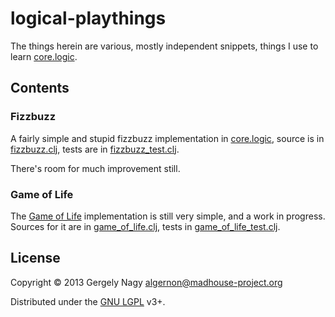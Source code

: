 # logical-playthings

The things herein are various, mostly independent snippets, things I
use to learn [core.logic][clogic].

## Contents

### Fizzbuzz

A fairly simple and stupid fizzbuzz implementation in
[core.logic][clogic], source is in [fizzbuzz.clj][fbuzz], tests are in
[fizzbuzz_test.clj][fbuzz-test].

There's room for much improvement still.

 [fbuzz]: https://github.com/algernon/logical-playthings/blob/master/src/logical_playthings/fizzbuzz.clj
 [fbuzz-test]: https://github.com/algernon/logical-playthings/blob/master/test/logical_playthings/fizzbuzz_test.clj

### Game of Life

The [Game of Life][gol-wiki] implementation is still very simple, and
a work in progress. Sources for it are in [game_of_life.clj][gol],
tests in [game_of_life_test.clj][gol-test].

 [gol-wiki]: https://en.wikipedia.org/wiki/Conway's_Game_of_Life
 [gol]: https://github.com/algernon/logical-playthings/blob/master/src/logical_playthings/game_of_life.clj
 [gol-test]: https://github.com/algernon/logical-playthings/blob/master/test/logical_playthings/game_of_life_test.clj

## License

Copyright © 2013 Gergely Nagy <algernon@madhouse-project.org>

Distributed under the [GNU LGPL][lgpl] v3+.

 [clogic]: https://github.com/clojure/core.logic
 [lgpl]: http://www.gnu.org/licenses/lgpl.html
